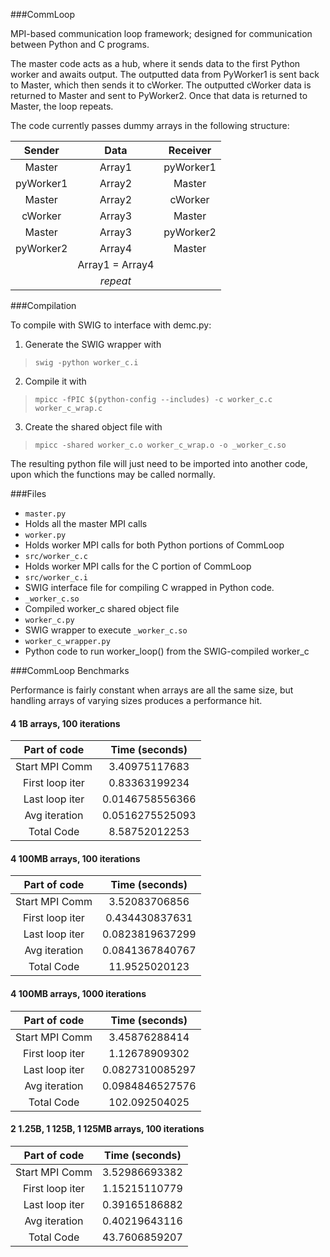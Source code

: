 ###CommLoop

MPI-based communication loop framework; designed for communication between Python and C programs.

The master code acts as a hub, where it sends data to the first Python worker and awaits output. The outputted data from PyWorker1 is sent back to Master, which then sends it to cWorker. The outputted cWorker data is returned to Master and sent to PyWorker2. Once that data is returned to Master, the loop repeats.

The code currently passes dummy arrays in the following structure:


| Sender          | Data            | Receiver        |
| :-------------: | :-------------: | :-------------: |
| Master          | Array1          | pyWorker1       |
| pyWorker1       | Array2          | Master          |
| Master          | Array2          | cWorker         |
| cWorker         | Array3          | Master          |
| Master          | Array3          | pyWorker2       |
| pyWorker2       | Array4          | Master          |
|                 | Array1 = Array4 |                 |
|                 | _repeat_        |                 |


###Compilation

To compile with SWIG to interface with demc.py:

1. Generate the SWIG wrapper with

  > `swig -python worker_c.i`

2. Compile it with

  > `mpicc -fPIC $(python-config --includes) -c worker_c.c worker_c_wrap.c`

3. Create the shared object file with

  > `mpicc -shared worker_c.o worker_c_wrap.o -o _worker_c.so`

The resulting python file will just need to be imported into another code, upon which the functions may be called normally.

###Files

- `master.py`
 - Holds all the master MPI calls
- `worker.py`
 - Holds worker MPI calls for both Python portions of CommLoop
- `src/worker_c.c`
 - Holds worker MPI calls for the C portion of CommLoop
- `src/worker_c.i`
 - SWIG interface file for compiling C wrapped in Python code.
- `_worker_c.so`
 - Compiled worker_c shared object file
- `worker_c.py`
 - SWIG wrapper to execute `_worker_c.so`
- `worker_c_wrapper.py`
 - Python code to run worker_loop() from the SWIG-compiled worker_c


###CommLoop Benchmarks

Performance is fairly constant when arrays are all the same size, but handling arrays of varying sizes produces a performance hit.

#### 4 1B arrays, 100 iterations

| Part of code    | Time (seconds)   |
| :-------------: | :-------------:  |
| Start MPI Comm  | 3.40975117683    |
| First loop iter | 0.83363199234    |
| Last loop iter  | 0.0146758556366  |
| Avg iteration   | 0.0516275525093  |
| Total Code      | 8.58752012253    |

#### 4 100MB arrays, 100 iterations

| Part of code    | Time (seconds)   |
| :-------------: | :-------------:  |
| Start MPI Comm  | 3.52083706856    |
| First loop iter | 0.434430837631   |
| Last loop iter  | 0.0823819637299  |
| Avg iteration   | 0.0841367840767  |
| Total Code      | 11.9525020123    |

#### 4 100MB arrays, 1000 iterations

| Part of code    | Time (seconds)   |
| :-------------: | :-------------:  |
| Start MPI Comm  | 3.45876288414    |
| First loop iter | 1.12678909302    |
| Last loop iter  | 0.0827310085297  |
| Avg iteration   | 0.0984846527576  |
| Total Code      | 102.092504025    |

#### 2 1.25B, 1 125B, 1 125MB arrays, 100 iterations

| Part of code    | Time (seconds)   |
| :-------------: | :-------------:  |
| Start MPI Comm  | 3.52986693382    |
| First loop iter | 1.15215110779    |
| Last loop iter  | 0.39165186882    |
| Avg iteration   | 0.40219643116    |
| Total Code      | 43.7606859207    |
